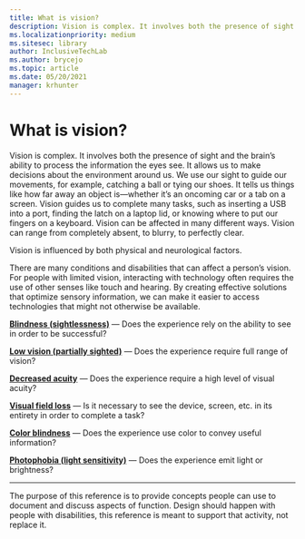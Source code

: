 ```yaml
---
title: What is vision?
description: Vision is complex. It involves both the presence of sight and the brain’s ability to process the information the eyes see.
ms.localizationpriority: medium
ms.sitesec: library
author: InclusiveTechLab
ms.author: brycejo 
ms.topic: article
ms.date: 05/20/2021
manager: krhunter
---
```


# What is vision?

Vision is complex. It involves both the presence of sight and the brain’s ability to process the information the eyes see. It allows us to make decisions about the environment around us. We use our sight to guide our movements, for example, catching a ball or tying our shoes. It tells us things like how far away an object is—whether it’s an oncoming car or a tab on a screen. Vision guides us to complete many tasks, such as inserting a USB into a port, finding the latch on a laptop lid, or knowing where to put our fingers on a keyboard. Vision can be affected in many different ways. Vision can range from completely absent, to blurry, to perfectly clear.

Vision is influenced by both physical and neurological factors. 

There are many conditions and disabilities that can affect a person’s vision. For people with limited vision, interacting with technology often requires the use of other senses like touch and hearing. By creating effective solutions that optimize sensory information, we can make it easier to access technologies that might not otherwise be available.

**[Blindness (sightlessness)](Vision_Blindness_Sightlessness.md)** &mdash; Does the experience rely on the ability to see in order to be successful?

**[Low vision (partially sighted)](Vision_Low_Vision_Partially_Sighted.md)** &mdash; Does the experience require full range of vision?

**[Decreased acuity](Vision_Decreased_Acuity.md)** &mdash; Does the experience require a high level of visual acuity?

**[Visual field loss](Vision_Visual_Field_Loss.md)** &mdash; Is it necessary to see the device, screen, etc. in its entirety in order to complete a task?

**[Color blindness](Vision_Color_Blindness.md)** &mdash; Does the experience use color to convey useful information?

**[Photophobia (light sensitivity)](Vision_Photophobia_Light_Sensitivity.md)** &mdash; Does the experience emit light or brightness?

[comment]: # (Footer statement)
___
The purpose of this reference is to provide concepts people can use to document and discuss aspects of function. Design should happen with people with disabilities, this reference is meant to support that activity, not replace it. 